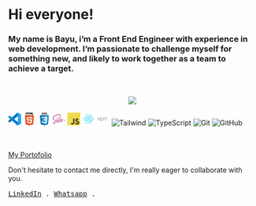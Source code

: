 <h1>
    Hi everyone!
</h1>

<h3>
    My name is Bayu, i’m a Front End Engineer with experience in web development. 
    I’m passionate to challenge myself for something new, and likely to work together as a team to achieve a target.
</h3>

</br>

<p align="center">
    <a 
        href="https://git.io/streak-stats" 
    >
        <img src="https://github-readme-streak-stats.herokuapp.com?user=setyantyuda&theme=dark&card_width=491"/>
    </a>
</p>
<div style={{
  display: 'flex',
  justifyContent: 'center',
  alignItems: 'center',
  gap: '8px'
}}>
<img alt="Visual Studio Code" width="26px" src="https://raw.githubusercontent.com/github/explore/80688e429a7d4ef2fca1e82350fe8e3517d3494d/topics/visual-studio-code/visual-studio-code.png" />
<img alt="HTML5" width="26px" src="https://raw.githubusercontent.com/github/explore/80688e429a7d4ef2fca1e82350fe8e3517d3494d/topics/html/html.png" />
<img alt="CSS3" width="26px" src="https://raw.githubusercontent.com/github/explore/80688e429a7d4ef2fca1e82350fe8e3517d3494d/topics/css/css.png" />
<img alt="Sass" width="26px" src="https://raw.githubusercontent.com/github/explore/80688e429a7d4ef2fca1e82350fe8e3517d3494d/topics/sass/sass.png" />
<img alt="JavaScript" width="26px" src="https://raw.githubusercontent.com/github/explore/80688e429a7d4ef2fca1e82350fe8e3517d3494d/topics/javascript/javascript.png" />
<img alt="React" width="26px" src="https://raw.githubusercontent.com/github/explore/80688e429a7d4ef2fca1e82350fe8e3517d3494d/topics/react/react.png" />
<img alt="Next" width="26px" src="https://raw.githubusercontent.com/github/explore/28b02bbc9ad9f7a503c43775aebeb515dc2da5fc/topics/nextjs/nextjs.png" />
<img alt="Tailwind" width="26px" src="https://img.icons8.com/plasticine/100/null/tailwind_css.png" />
<img alt="TypeScript" width="26px" src="https://img.icons8.com/fluency/48/null/typescript--v2.png" />
<img alt="Git" width="26px" src="https://img.icons8.com/color/48/null/git.png" />
<img alt="GitHub" width="26px" src="https://img.icons8.com/ios-filled/50/FFFFFF/github.png" />
</div>
</br>
</br>

<a href="https://setyantyuda.vercel.app/" target="_blank" rel="noreferrer">My Portofolio</a>

<p>Don't hesitate to contact me directly, I'm really eager to collaborate with you.</p>

<samp>
  <a href="https://www.linkedin.com/in/bayu-setyantyuda/">LinkedIn</a> . 
  <a href="https://wa.me/6282211768786">Whatsapp</a> . 
</samp>

